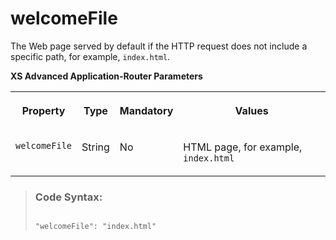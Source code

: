 <!-- loiof1d9ff40a6594bd296435082d663abab -->

# welcomeFile

The Web page served by default if the HTTP request does not include a specific path, for example, `index.html`.



**XS Advanced Application-Router Parameters**


<table>
<tr>
<th valign="top">

Property



</th>
<th valign="top">

Type



</th>
<th valign="top">

Mandatory



</th>
<th valign="top">

Values



</th>
</tr>
<tr>
<td valign="top">

 `welcomeFile` 



</td>
<td valign="top">

String



</td>
<td valign="top">

No



</td>
<td valign="top">

HTML page, for example, `index.html`



</td>
</tr>
</table>

> ### Code Syntax:  
> ```
> 
> "welcomeFile": "index.html" 
> 
> ```

